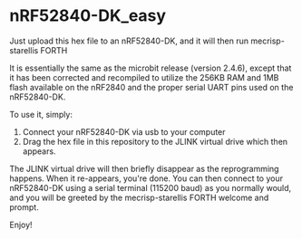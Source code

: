 # nRF52840-DK_easy
Just upload this hex file to an nRF52840-DK, and it will then run mecrisp-starellis FORTH

It is essentially the same as the microbit release (version 2.4.6), except that it has been corrected and recompiled to utilize the 256KB RAM and 1MB flash available on the nRF2840 and the proper serial UART pins used on the nRF52840-DK.

To use it, simply:

1. Connect your nRF52840-DK via usb to your computer
2. Drag the hex file in this repository to the JLINK virtual drive which then appears.

The JLINK virtual drive will then briefly disappear as the reprogramming happens.  When it re-appears, you're done.  You can then connect to your nRF52840-DK using a serial terminal (115200 baud) as you normally would, and you will be greeted by the mecrisp-starellis FORTH welcome and prompt.

Enjoy!

